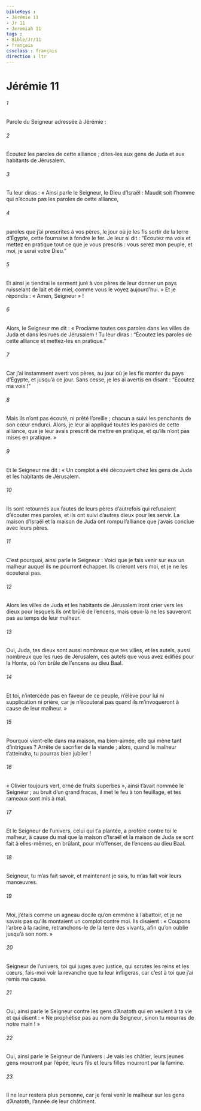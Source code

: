 ```yaml
---
bibleKeys : 
- Jérémie 11
- Jr 11
- Jeremiah 11
tags : 
- Bible/Jr/11
- français
cssclass : français
direction : ltr
---
```


# Jérémie 11

###### 1
Parole du Seigneur adressée à Jérémie :
###### 2
Écoutez les paroles de cette alliance ; dites-les aux gens de Juda et aux habitants de Jérusalem.
###### 3
Tu leur diras : « Ainsi parle le Seigneur, le Dieu d’Israël : Maudit soit l’homme qui n’écoute pas les paroles de cette alliance,
###### 4
paroles que j’ai prescrites à vos pères, le jour où je les fis sortir de la terre d’Égypte, cette fournaise à fondre le fer. Je leur ai dit : “Écoutez ma voix et mettez en pratique tout ce que je vous prescris : vous serez mon peuple, et moi, je serai votre Dieu.”
###### 5
Et ainsi je tiendrai le serment juré à vos pères de leur donner un pays ruisselant de lait et de miel, comme vous le voyez aujourd’hui. » Et je répondis : « Amen, Seigneur » !
###### 6
Alors, le Seigneur me dit : « Proclame toutes ces paroles dans les villes de Juda et dans les rues de Jérusalem ! Tu leur diras : “Écoutez les paroles de cette alliance et mettez-les en pratique.”
###### 7
Car j’ai instamment averti vos pères, au jour où je les fis monter du pays d’Égypte, et jusqu’à ce jour. Sans cesse, je les ai avertis en disant : “Écoutez ma voix !”
###### 8
Mais ils n’ont pas écouté, ni prêté l’oreille ; chacun a suivi les penchants de son cœur endurci. Alors, je leur ai appliqué toutes les paroles de cette alliance, que je leur avais prescrit de mettre en pratique, et qu’ils n’ont pas mises en pratique. »
###### 9
Et le Seigneur me dit : « Un complot a été découvert chez les gens de Juda et les habitants de Jérusalem.
###### 10
Ils sont retournés aux fautes de leurs pères d’autrefois qui refusaient d’écouter mes paroles, et ils ont suivi d’autres dieux pour les servir. La maison d’Israël et la maison de Juda ont rompu l’alliance que j’avais conclue avec leurs pères.
###### 11
C’est pourquoi, ainsi parle le Seigneur : Voici que je fais venir sur eux un malheur auquel ils ne pourront échapper. Ils crieront vers moi, et je ne les écouterai pas.
###### 12
Alors les villes de Juda et les habitants de Jérusalem iront crier vers les dieux pour lesquels ils ont brûlé de l’encens, mais ceux-là ne les sauveront pas au temps de leur malheur.
###### 13
Oui, Juda, tes dieux sont aussi nombreux que tes villes, et les autels, aussi nombreux que les rues de Jérusalem, ces autels que vous avez édifiés pour la Honte, où l’on brûle de l’encens au dieu Baal.
###### 14
Et toi, n’intercède pas en faveur de ce peuple, n’élève pour lui ni supplication ni prière, car je n’écouterai pas quand ils m’invoqueront à cause de leur malheur. »
###### 15
Pourquoi vient-elle dans ma maison, ma bien-aimée,
elle qui mène tant d’intrigues ?
Arrête de sacrifier de la viande ;
alors, quand le malheur t’atteindra, tu pourras bien jubiler !
###### 16
« Olivier toujours vert, orné de fruits superbes »,
ainsi t’avait nommée le Seigneur ;
au bruit d’un grand fracas,
il met le feu à ton feuillage,
et tes rameaux sont mis à mal.
###### 17
Et le Seigneur de l’univers, celui qui t’a plantée,
a proféré contre toi le malheur,
à cause du mal que la maison d’Israël et la maison de Juda
se sont fait à elles-mêmes,
en brûlant, pour m’offenser, de l’encens au dieu Baal.
###### 18
Seigneur, tu m’as fait savoir,
et maintenant je sais,
tu m’as fait voir leurs manœuvres.
###### 19
Moi, j’étais comme un agneau docile
qu’on emmène à l’abattoir,
et je ne savais pas qu’ils montaient un complot contre moi.
Ils disaient : « Coupons l’arbre à la racine,
retranchons-le de la terre des vivants,
afin qu’on oublie jusqu’à son nom. »
###### 20
Seigneur de l’univers, toi qui juges avec justice,
qui scrutes les reins et les cœurs,
fais-moi voir la revanche que tu leur infligeras,
car c’est à toi que j’ai remis ma cause.
###### 21
Oui, ainsi parle le Seigneur
contre les gens d’Anatoth qui en veulent à ta vie
et qui disent : « Ne prophétise pas au nom du Seigneur,
sinon tu mourras de notre main ! »
###### 22
Oui, ainsi parle le Seigneur de l’univers :
Je vais les châtier,
leurs jeunes gens mourront par l’épée,
leurs fils et leurs filles mourront par la famine.
###### 23
Il ne leur restera plus personne,
car je ferai venir le malheur sur les gens d’Anatoth,
l’année de leur châtiment.
